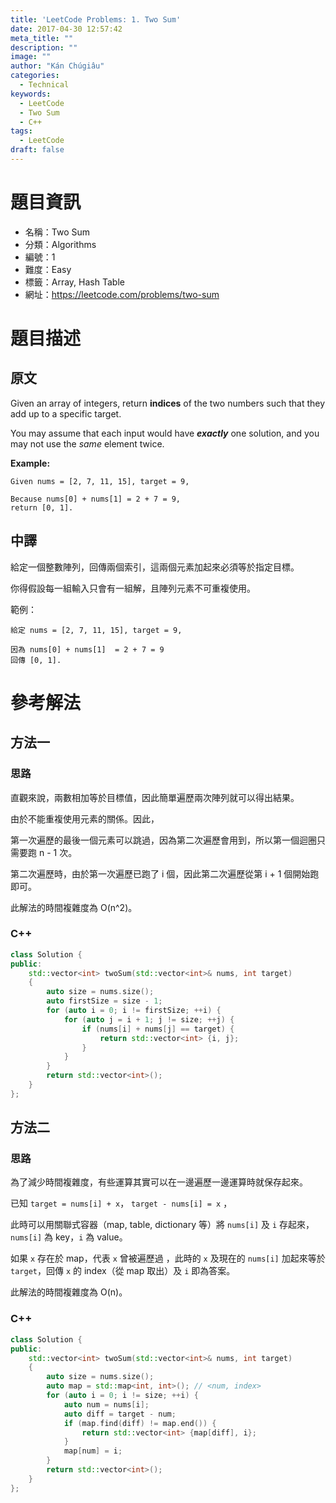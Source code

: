 ```yaml
---
title: 'LeetCode Problems: 1. Two Sum'
date: 2017-04-30 12:57:42
meta_title: ""
description: ""
image: ""
author: "Kán Chúgiâu"
categories:
  - Technical
keywords:
  - LeetCode
  - Two Sum
  - C++
tags:
  - LeetCode
draft: false
---
```


# 題目資訊

- 名稱：Two Sum
- 分類：Algorithms
- 編號：1
- 難度：Easy
- 標籤：Array, Hash Table
- 網址：https://leetcode.com/problems/two-sum

# 題目描述

## 原文

Given an array of integers, return **indices** of the two numbers such that they add up to a specific target.

You may assume that each input would have **_exactly_** one solution, and you may not use the *same* element twice.

**Example:**

```
Given nums = [2, 7, 11, 15], target = 9,

Because nums[0] + nums[1] = 2 + 7 = 9,
return [0, 1].
```

## 中譯

給定一個整數陣列，回傳兩個索引，這兩個元素加起來必須等於指定目標。

你得假設每一組輸入只會有一組解，且陣列元素不可重複使用。

範例：

```
給定 nums = [2, 7, 11, 15], target = 9,

因為 nums[0] + nums[1]  = 2 + 7 = 9
回傳 [0, 1].
```

# 參考解法

## 方法一

### 思路

直觀來說，兩數相加等於目標值，因此簡單遍歷兩次陣列就可以得出結果。

由於不能重複使用元素的關係。因此，

第一次遍歷的最後一個元素可以跳過，因為第二次遍歷會用到，所以第一個迴圈只需要跑 n - 1 次。

第二次遍歷時，由於第一次遍歷已跑了 i 個，因此第二次遍歷從第 i + 1 個開始跑即可。

此解法的時間複雜度為 O(n^2)。

### C++

```cpp
class Solution {
public:
    std::vector<int> twoSum(std::vector<int>& nums, int target)
    {
        auto size = nums.size();
        auto firstSize = size - 1;
        for (auto i = 0; i != firstSize; ++i) {
            for (auto j = i + 1; j != size; ++j) {
                if (nums[i] + nums[j] == target) {
                    return std::vector<int> {i, j};
                }
            }
        }
        return std::vector<int>();
    }
};
```

## 方法二

### 思路

為了減少時間複雜度，有些運算其實可以在一邊遍歷一邊運算時就保存起來。

已知 `target = nums[i] + x`， `target - nums[i] = x` ，

此時可以用關聯式容器（map, table, dictionary 等）將 `nums[i]` 及 `i` 存起來，`nums[i]` 為 key，`i` 為 value。

如果 `x` 存在於 map，代表 `x` 曾被遍歷過 ，此時的 `x` 及現在的 `nums[i]` 加起來等於 `target`，回傳 `x` 的 index（從 map 取出）及 `i` 即為答案。

此解法的時間複雜度為 O(n)。

### C++

```cpp
class Solution {
public:
    std::vector<int> twoSum(std::vector<int>& nums, int target)
    {
        auto size = nums.size();
        auto map = std::map<int, int>(); // <num, index>
        for (auto i = 0; i != size; ++i) {
            auto num = nums[i];
            auto diff = target - num;
            if (map.find(diff) != map.end()) {
                return std::vector<int> {map[diff], i};
            }
            map[num] = i;
        }
        return std::vector<int>();
    }
};
```

